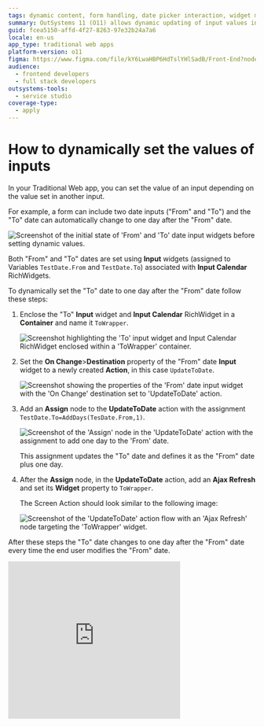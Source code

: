 ```yaml
---
tags: dynamic content, form handling, date picker interaction, widget management, input validation
summary: OutSystems 11 (O11) allows dynamic updating of input values in Traditional Web apps based on other inputs.
guid: fcea5150-affd-4f27-8263-97e32b24a7a6
locale: en-us
app_type: traditional web apps
platform-version: o11
figma: https://www.figma.com/file/kY6LwaHBP6HdTslYHlSadB/Front-End?node-id=844:88
audience:
  - frontend developers
  - full stack developers
outsystems-tools:
  - service studio
coverage-type:
  - apply
---
```


# How to dynamically set the values of inputs

In your Traditional Web app, you can set the value of an input depending on the value set in another input.

For example, a form can include two date inputs ("From" and "To") and the "To" date can automatically change to one day after the "From" date.

![Screenshot of the initial state of 'From' and 'To' date input widgets before setting dynamic values.](images/dyn-input-00.png "Initial Date Input Widgets")

Both "From" and "To" dates are set using **Input** widgets (assigned to Variables `TestDate.From` and `TestDate.To`) associated with **Input Calendar** RichWidgets.

To dynamically set the "To" date to one day after the "From" date follow these steps:

1. Enclose the "To" **Input** widget and **Input Calendar** RichWidget in a **Container** and name it `ToWrapper`.

    ![Screenshot highlighting the 'To' input widget and Input Calendar RichWidget enclosed within a 'ToWrapper' container.](images/dyn-input-01.png "Container Encapsulation")

1. Set the **On Change**>**Destination** property of the "From" date **Input** widget to a newly created **Action**, in this case `UpdateToDate`.

    ![Screenshot showing the properties of the 'From' date input widget with the 'On Change' destination set to 'UpdateToDate' action.](images/dyn-input-02.png "Setting On Change Destination")

1. Add an **Assign** node to the **UpdateToDate** action with the assignment `TestDate.To=AddDays(TesDate.From,1)`.

    ![Screenshot of the 'Assign' node in the 'UpdateToDate' action with the assignment to add one day to the 'From' date.](images/dyn-input-03.png "Assign Node Configuration")

    This assignment updates the "To" date and defines it as the "From" date plus one day.

1. After the **Assign** node, in the **UpdateToDate** action, add an **Ajax Refresh** and set its **Widget** property to `ToWrapper`.

    The Screen Action should look similar to the following image:

    ![Screenshot of the 'UpdateToDate' action flow with an 'Ajax Refresh' node targeting the 'ToWrapper' widget.](images/dyn-input-04.png "Ajax Refresh Setup")

After these steps the "To" date changes to one day after the "From" date every time the end user modifies the "From" date.

<iframe src="https://player.vimeo.com/video/1005756606" width="350" height="320" frameborder="0" allow="autoplay; fullscreen" allowfullscreen="">Video demonstrating the dynamic update of the 'To' date input when the 'From' date is changed.</iframe>
